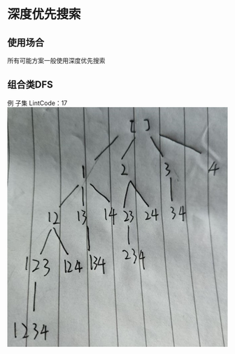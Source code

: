 # 深度优先搜索  
## 使用场合  
所有可能方案一般使用深度优先搜索
## 组合类DFS  
例 子集 LintCode：17  
![](https://github.com/994861457/994861457_Algorithm_notes_cpp/blob/main/%E5%9B%BE%E7%89%87/QQ%E5%9B%BE%E7%89%8720220130163738.jpg)

